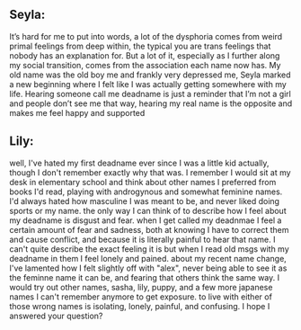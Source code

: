 
## Seyla:

It’s hard for me to put into words, a lot of the dysphoria comes from weird primal feelings from deep within, the typical you are trans feelings that nobody has an explanation for. But a lot of it, especially as I further along my social transition, comes from the association each name now has. My old name was the old boy me and frankly very depressed me, Seyla marked a new beginning where I felt like I was actually getting somewhere with my life. Hearing someone call me deadname is just a reminder that I’m not a girl and people don’t see me that way, hearing my real name is the opposite and makes me feel happy and supported

## Lily:

well, I've hated my first deadname ever since I was a little kid actually, though I don't remember exactly why that was. I remember I would sit at my desk in elementary school and think about other names I preferred from books I'd read, playing with androgynous and somewhat feminine names. I'd always hated how masculine I was meant to be, and never liked doing sports or my name. the only way I can think of to describe how I feel about my deadname is disgust and fear. when I get called my deadnmae I feel a certain amount of fear and sadness, both at knowing I have to correct them and cause conflict, and because it is literally painful to hear that name. I can't quite describe the exact feeling it is but when I read old msgs with my deadname in them I feel lonely and pained. about my recent name change, I've lamented how I felt slightly off with "alex", never being able to see it as the feminne name it can be, and fearing that others think the same way. I would try out other names, sasha, lily, puppy, and a few more japanese names I can't remember anymore to get exposure. to live with either of those wrong names is isolating, lonely, painful, and confusing. I hope I answered your question?


